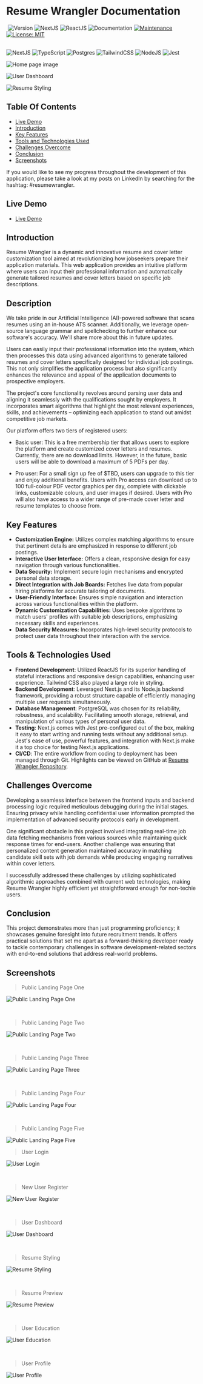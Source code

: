 # Resume Wrangler Documentation

<div>
    <img alt="" src="https://github.com/joshl26/resume-wrangler/actions/workflows/playwright.yml/badge.svg" />
    <img alt="Version" src="https://img.shields.io/badge/version-0.0.9-blue.svg?cacheSeconds=2592000" />
    <img alt="NextJS" src="https://img.shields.io/badge/next-%3E%3D14.0.0-blue.svg" />
    <img alt="ReactJS" src="https://img.shields.io/badge/react-%3E%3D18.0.0-blue.svg" />
    <img alt="Documentation" src="https://img.shields.io/badge/documentation-yes-brightgreen.svg" />
    <a href="https://github.com/joshl26/resume-wrangler/graphs/commit-activity" target="_blank">
        <img alt="Maintenance" src="https://img.shields.io/badge/Maintained%3F-yes-green.svg" />
    </a>
    <a href="https://github.com/joshl26/resume-wrangler/blob/master/LICENSE" target="_blank">
        <img alt="License: MIT" src="https://img.shields.io/github/license/joshl26/resume-wrangler" />
    </a>
</div>
  
<br/>

![NextJS](https://img.shields.io/badge/Next-black?style=for-the-badge&logo=next.js&logoColor=white)
![TypeScript](https://img.shields.io/badge/typescript-%23007ACC.svg?style=for-the-badge&logo=typescript&logoColor=white)
![Postgres](https://img.shields.io/badge/postgres-%23316192.svg?style=for-the-badge&logo=postgresql&logoColor=white)
![TailwindCSS](https://img.shields.io/badge/tailwindcss-%2338B2AC.svg?style=for-the-badge&logo=tailwind-css&logoColor=white)
![NodeJS](https://img.shields.io/badge/node.js-6DA55F?style=for-the-badge&logo=node.js&logoColor=white)
![Jest](https://img.shields.io/badge/-jest-%23C21325?style=for-the-badge&logo=jest&logoColor=white)

![Home page image](https://raw.githubusercontent.com/joshl26/joshl26/main/assets/Resume_Wrangler_Landing_Page_1.png)

![User Dashboard](https://raw.githubusercontent.com/joshl26/joshl26/main/assets/Resume_Wrangler_Dashboard_Page_1.png)

![Resume Styling](https://raw.githubusercontent.com/joshl26/joshl26/main/assets/Resume_Wrangler_Resume_Styling_Page_1.png)

## Table Of Contents

- [Live Demo](#live-demo)
- [Introduction](#introduction)
- [Key Features](#key-features)
- [Tools and Technologies Used](#tools--technologies-used)
- [Challenges Overcome](#challenges-overcome)
- [Conclusion](#conclusion)
- [Screenshots](#screenshots)

If you would like to see my progress throughout the development of this application, please take a look at my posts on LinkedIn by searching for the hashtag: #resumewrangler.

## Live Demo

- [Live Demo](https://resume-wrangler.vercel.app/)

## Introduction

Resume Wrangler is a dynamic and innovative resume and cover letter customization tool aimed at revolutionizing how jobseekers prepare their application materials. This web application provides an intuitive platform where users can input their professional information and automatically generate tailored resumes and cover letters based on specific job descriptions.

## Description

We take pride in our Artificial Intelligence (AI)-powered software that scans resumes using an in-house ATS scanner. Additionally, we leverage open-source language grammar and spellchecking to further enhance our software's accuracy. We'll share more about this in future updates.

Users can easily input their professional information into the system, which then processes this data using advanced algorithms to generate tailored resumes and cover letters specifically designed for individual job postings. This not only simplifies the application process but also significantly enhances the relevance and appeal of the application documents to prospective employers.

The project's core functionality revolves around parsing user data and aligning it seamlessly with the qualifications sought by employers. It incorporates smart algorithms that highlight the most relevant experiences, skills, and achievements – optimizing each application to stand out amidst competitive job markets.

Our platform offers two tiers of registered users:

- Basic user: This is a free membership tier that allows users to explore the platform and create customized cover letters and resumes. Currently, there are no download limits. However, in the future, basic users will be able to download a maximum of 5 PDFs per day.

- Pro user: For a small sign up fee of $TBD, users can upgrade to this tier and enjoy additional benefits. Users with Pro access can download up to 100 full-colour PDF vector graphics per day, complete with clickable links, customizable colours, and user images if desired. Users with Pro will also have access to a wider range of pre-made cover letter and resume templates to choose from.

## Key Features

- **Customization Engine:** Utilizes complex matching algorithms to ensure that pertinent details are emphasized in response to different job postings.
- **Interactive User Interface:** Offers a clean, responsive design for easy navigation through various functionalities.
- **Data Security:** Implement secure login mechanisms and encrypted personal data storage.
- **Direct Integration with Job Boards:** Fetches live data from popular hiring platforms for accurate tailoring of documents.
- **User-Friendly Interface:** Ensures simple navigation and interaction across various functionalities within the platform.
- **Dynamic Customization Capabilities:** Uses bespoke algorithms to match users' profiles with suitable job descriptions, emphasizing necessary skills and experiences.
- **Data Security Measures:** Incorporates high-level security protocols to protect user data throughout their interaction with the service.

## Tools & Technologies Used

- **Frontend Development**: Utilized ReactJS for its superior handling of stateful interactions and responsive design capabilities, enhancing user experience. Tailwind CSS also played a large role in styling.
- **Backend Development**: Leveraged Next.js and its Node.js backend framework, providing a robust structure capable of efficiently managing multiple user requests simultaneously.
- **Database Management**: PostgreSQL was chosen for its reliability, robustness, and scalability. Facilitating smooth storage, retrieval, and manipulation of various types of personal user data.
- **Testing**: Next.js comes with Jest pre-configured out of the box, making it easy to start writing and running tests without any additional setup. Jest's ease of use, powerful features, and integration with Next.js make it a top choice for testing Next.js applications.
- **CI/CD**: The entire workflow from coding to deployment has been managed through Git. Highlights can be viewed on GitHub at [Resume Wrangler Repository](https://github.com/joshl26/resume-wrangler).

## Challenges Overcome

Developing a seamless interface between the frontend inputs and backend processing logic required meticulous debugging during the initial stages. Ensuring privacy while handling confidential user information prompted the implementation of advanced security protocols early in development.

One significant obstacle in this project involved integrating real-time job data fetching mechanisms from various sources while maintaining quick response times for end-users. Another challenge was ensuring that personalized content generation maintained accuracy in matching candidate skill sets with job demands while producing engaging narratives within cover letters.

I successfully addressed these challenges by utilizing sophisticated algorithmic approaches combined with current web technologies, making Resume Wrangler highly efficient yet straightforward enough for non-techie users.

## Conclusion

This project demonstrates more than just programming proficiency; it showcases genuine foresight into future recruitment trends. It offers practical solutions that set me apart as a forward-thinking developer ready to tackle contemporary challenges in software development-related sectors with end-to-end solutions that address real-world problems.

## Screenshots

> Public Landing Page One

![Public Landing Page One](https://raw.githubusercontent.com/joshl26/joshl26/main/assets/Resume_Wrangler_Landing_Page_1.png)

<br/>

> Public Landing Page Two

![Public Landing Page Two](https://raw.githubusercontent.com/joshl26/joshl26/main/assets/Resume_Wrangler_Landing_Page_2.png)

<br/>

> Public Landing Page Three

![Public Landing Page Three](https://raw.githubusercontent.com/joshl26/joshl26/main/assets/Resume_Wrangler_Landing_Page_3.png)

<br/>

> Public Landing Page Four

![Public Landing Page Four](https://raw.githubusercontent.com/joshl26/joshl26/main/assets/Resume_Wrangler_Landing_Page_4.png)

<br/>

> Public Landing Page Five

![Public Landing Page Five](https://raw.githubusercontent.com/joshl26/joshl26/main/assets/Resume_Wrangler_Landing_Page_5.png)

> User Login

![User Login](https://raw.githubusercontent.com/joshl26/joshl26/main/assets/Resume_Wrangler_Login_Page_1.png)

<br/>

> New User Register

![New User Register](https://raw.githubusercontent.com/joshl26/joshl26/main/assets/Resume_Wrangler_Register_Page_1.png)

<br/>

> User Dashboard

![User Dashboard](https://raw.githubusercontent.com/joshl26/joshl26/main/assets/Resume_Wrangler_Dashboard_Page_1.png)

<br/>

> Resume Styling

![Resume Styling](https://raw.githubusercontent.com/joshl26/joshl26/main/assets/Resume_Wrangler_Resume_Styling_Page_1.png)

<br/>

> Resume Preview

![Resume Preview](https://raw.githubusercontent.com/joshl26/joshl26/main/assets/Resume_Wrangler_Resume_Preview_Page_1.png)

<br/>

> User Education

![User Education](https://raw.githubusercontent.com/joshl26/joshl26/main/assets/Resume_Wrangler_Education_Page_1.png)

<br/>

> User Profile

![User Profile](https://raw.githubusercontent.com/joshl26/joshl26/main/assets/Resume_Wrangler_User_Profile_Page_1.png)

<br/>
